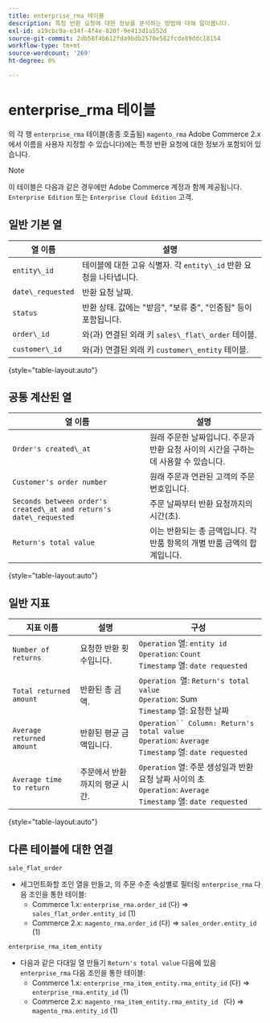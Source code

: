 ```yaml
---
title: enterprise_rma 테이블
description: 특정 반환 요청에 대한 정보를 분석하는 방법에 대해 알아봅니다.
exl-id: a19cbc9a-e34f-4f4e-820f-9e413d1a552d
source-git-commit: 2db58f4b612fda9bdb2570e582fcde89ddc18154
workflow-type: tm+mt
source-wordcount: '269'
ht-degree: 0%

---
```


# enterprise_rma 테이블

의 각 행 `enterprise_rma` 테이블(종종 호출됨) `magento_rma` Adobe Commerce 2.x에서 이름을 사용자 지정할 수 있습니다)에는 특정 반환 요청에 대한 정보가 포함되어 있습니다.

>[!NOTE]
>
>이 테이블은 다음과 같은 경우에만 Adobe Commerce 계정과 함께 제공됩니다. `Enterprise Edition` 또는 `Enterprise Cloud Edition` 고객.

## 일반 기본 열

| **열 이름** | **설명** |
|---|---|
| `entity\_id` | 테이블에 대한 고유 식별자. 각 `entity\_id` 반환 요청을 나타냅니다. |
| `date\_requested` | 반환 요청 날짜. |
| `status` | 반환 상태. 값에는 &quot;받음&quot;, &quot;보류 중&quot;, &quot;인증됨&quot; 등이 포함됩니다. |
| `order\_id` | 와(과) 연결된 외래 키 `sales\_flat\_order` 테이블. |
| `customer\_id` | 와(과) 연결된 외래 키 `customer\_entity` 테이블. |

{style="table-layout:auto"}

## 공통 계산된 열

| **열 이름** | **설명** |
|---|---|
| `Order's created\_at` | 원래 주문한 날짜입니다. 주문과 반환 요청 사이의 시간을 구하는 데 사용할 수 있습니다. |
| `Customer's order number` | 원래 주문과 연관된 고객의 주문 번호입니다. |
| `Seconds between order's created\_at and return's date\_requested` | 주문 날짜부터 반환 요청까지의 시간(초). |
| `Return's total value` | 이는 반환되는 총 금액입니다. 각 반품 항목의 개별 반품 금액의 합계입니다. |

{style="table-layout:auto"}

## 일반 지표

| **지표 이름** | **설명** | **구성** |
|---|---|---|
| `Number of returns` | 요청한 반환 횟수입니다. | `Operation` 열: `entity id`<br>`Operation`: `Count`<br>`Timestamp` 열: `date requested` |
| `Total returned amount` | 반환된 총 금액. | `Operation `열: `Return's total value`<br>`Operation`: Sum<br>`Timestamp` 열: 요청한 날짜 |
| `Average returned amount` | 반환된 평균 금액입니다. | `Operation`` Column: Return's total value`<br>`Operation`: `Average`<br>`Timestamp` 열: `date requested` |
| `Average time to return` | 주문에서 반환까지의 평균 시간. | `Operation` 열: 주문 생성일과 반환 요청 날짜 사이의 초<br>`Operation`: `Average`<br>`Timestamp` 열: `date requested` |

{style="table-layout:auto"}

## 다른 테이블에 대한 연결

`sale_flat_order`

* 세그먼트화할 조인 열을 만들고, 의 주문 수준 속성별로 필터링 `enterprise_rma` 다음 조인을 통한 테이블:
   * Commerce 1.x: `enterprise_rma.order_id` (다) => `sales_flat_order.entity_id` (1)
   * Commerce 2.x: `magento_rma.order_id` (다) => `sales_order.entity_id` (1)

`enterprise_rma_item_entity`

* 다음과 같은 다대일 열 만들기 `Return's total value` 다음에 있음 `enterprise_rma` 다음 조인을 통한 테이블:
   * Commerce 1.x: `enterprise_rma_item_entity.rma_entity_id` (다) => `enterprise_rma.entity_id` (1)
   * Commerce 2.x: `magento_rma_item_entity.rma_entity_id ` (다) => `magento_rma.entity_id` (1)
